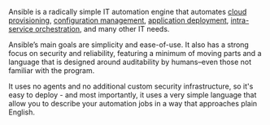 Ansible is a radically simple IT automation engine that automates [cloud provisioning](https://www.ansible.com/provisioning?hsLang=en-us), [configuration management](https://www.ansible.com/configuration-management?hsLang=en-us), [application deployment](https://www.ansible.com/application-deployment?hsLang=en-us), [intra-service orchestration](https://www.ansible.com/orchestration?hsLang=en-us), and many other IT needs.

Ansible’s main goals are simplicity and ease-of-use. It also has a strong focus on security and reliability, featuring a minimum of moving parts and a language that is designed around auditability by humans–even those not familiar with the program.

It uses no agents and no additional custom security infrastructure, so it's easy to deploy - and most importantly, it uses a very simple language that allow you to describe your automation jobs in a way that approaches plain English.